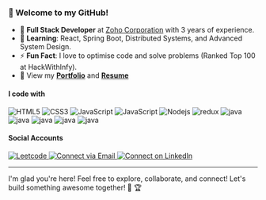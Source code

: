 <!-- Title Section -->
<h3>👋 Welcome to my GitHub!</h3>

- 💼 **Full Stack Developer** at [Zoho Corporation](https://zoho.com) with 3 years of experience.
- 🌱 **Learning**: React, Spring Boot, Distributed Systems, and Advanced System Design.
- ⚡ **Fun Fact**: I love to optimise code and solve problems (Ranked Top 100 at HackWithInfy).
- 📰 View my **[Portfolio](https://dharmaraj-rathinavel.netlify.app/)** and **[Resume](https://github.com/dharmarajrdr/dharmarajrdr/blob/main/Dharmaraj_SDE2.pdf)**

<!-- Skills section -->
<h4>I code with</h4>
<p>
  <img alt="HTML5" src="https://img.shields.io/badge/-HTML5-E44D26?style=flat-square&logo=html5&logoColor=white"/>
  <img alt="CSS3" src="https://img.shields.io/badge/-CSS3-2965f1?style=flat-square&logo=css3&logoColor=white"/>
  <img alt="JavaScript" src="https://img.shields.io/badge/-JavaScript-F0DB4F?style=flat-square&logo=javascript&logoColor=white"/>
  <img alt="JavaScript" src="https://img.shields.io/badge/Handlebars%20js-f0772b?style=flat-square&logo=handlebarsdotjs&logoColor=white" />
<!--   <img alt="React" src="https://img.shields.io/badge/-React-45b8d8?style=flat-square&logo=react&logoColor=white" /> -->
<!--   <img alt="redux" src="https://img.shields.io/badge/-Redux-764ABC?style=flat-square&logo=redux&logoColor=white" /> -->
  <img alt="Nodejs" src="https://img.shields.io/badge/-Nodejs-43853d?style=flat-square&logo=Node.js&logoColor=white" />
  <img alt="redux" src="https://img.shields.io/badge/Express%20js-000000?style=flat-square&logo=express&logoColor=white" />
  <img alt="java" src="https://img.shields.io/badge/Spring_Boot-6DB33F?style=flat-square&logo=spring-boot&logoColor=white" />
  <img alt="java" src="https://img.shields.io/badge/Spring_Data_JPA-6DB33F?style=flat-square&logo=Spring-Security&logoColor=white" />
  <img alt="java" src="https://img.shields.io/badge/PostgreSQL-316192?style=flat-square&logo=postgresql&logoColor=white" />
  <img alt="java" src="https://img.shields.io/badge/Github-000000?style=flat-square&logo=github&logoColor=white" />
  <img alt="java" src="https://img.shields.io/badge/Gitlab-FC6D27?style=flat-square&logo=gitlab&logoColor=white" />
</p>

<!-- Social Section -->
<h4>Social Accounts</h4>
<div> 
    <a href="https://leetcode.com/u/dharmaraj_rathinavel/" target="_blank">
        <img alt="Leetcode" src="https://img.shields.io/badge/-LeetCode-FFA116?style=for-the-badge&logo=LeetCode&logoColor=white">
    </a>
    <a href="mailto:dharmaraj.171215@gmail.com"> 
        <img alt="Connect via Email" src="https://img.shields.io/badge/Gmail-c14438?style=for-the-badge&logo=Gmail&logoColor=white" />
    </a>
    <a href="https://www.linkedin.com/in/dharmarajrathinavel/" target="_blank">
        <img alt="Connect on LinkedIn" src="https://img.shields.io/badge/-LinkedIn-0077B5?style=for-the-badge&logo=Linkedin&logoColor=white" />
    </a>
</div>

---
I'm glad you're here! Feel free to explore, collaborate, and connect! Let's build something awesome together! 🚀 :trophy:
